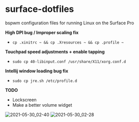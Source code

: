 # surface-dotfiles

bspwm configuration files for running Linux on the Surface Pro

**High DPI bug / Improper scaling fix**
- `cp .xinitrc ~ && cp .Xresources ~ && cp .profile ~`

**Touchpad speed adjustments + enable tapping**
- `sudo cp 40-libinput.conf /usr/share/X11/xorg.conf.d`

**Intellij window loading bug fix**
- `sudo cp jre.sh /etc/profile.d`

**TODO**
- Lockscreen
- Make a better volume widget

![2021-05-30_02-40](https://user-images.githubusercontent.com/46363213/120099467-73a7e880-c0f0-11eb-9707-e752329ad454.png)
![2021-05-30_02-28](https://user-images.githubusercontent.com/46363213/120099182-0d6e9600-c0ef-11eb-9ac0-b312c3dfbeb7.png)
